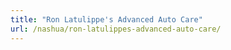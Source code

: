 ```yaml
---
title: "Ron Latulippe's Advanced Auto Care"
url: /nashua/ron-latulippes-advanced-auto-care/
---
```

